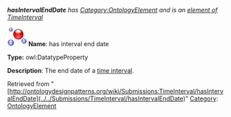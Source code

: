 ___hasIntervalEndDate__ has [Category:OntologyElement](../../Category/OntologyElement "Category:OntologyElement") and is an [element of](../../Property/ElementOf "Property:ElementOf") [TimeInterval](../../Submissions/TimeInterval "Submissions:TimeInterval")_


  




[![DatatypeProperty](../../images/thumb/a/a5/DatatypeProperty.gif/45px-DatatypeProperty.gif)](../../Image/DatatypeProperty.gif "DatatypeProperty")
__Name__: has interval end date 


__Type:__ owl:DatatypeProperty 


__Description__: The end date of a  [time interval](../../Submissions/SmartHome_TimeInterval "Submissions:TimeInterval/TimeInterval"). 





Retrieved from "[http://ontologydesignpatterns.org/wiki/Submissions:TimeInterval/hasIntervalEndDate](../../Submissions/TimeInterval/hasIntervalEndDate)"
 [Category](http://ontologydesignpatterns.org/wiki/Special:Categories "Special:Categories"): [OntologyElement](../../Category/OntologyElement "Category:OntologyElement")